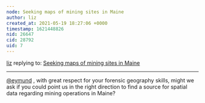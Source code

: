 ```yaml
---
node: Seeking maps of mining sites in Maine
author: liz
created_at: 2021-05-19 18:27:06 +0000
timestamp: 1621448826
nid: 26647
cid: 28792
uid: 7
---
```




[liz](../profile/liz) replying to: [Seeking maps of mining sites in Maine](../notes/liz/05-19-2021/seeking-maps-of-mining-sites-in-maine)

----
[@eymund](/profile/eymund) , with great respect for your forensic geography skills, might we ask if you could point us in the right direction to find a source for spatial data regarding mining operations in Maine? 